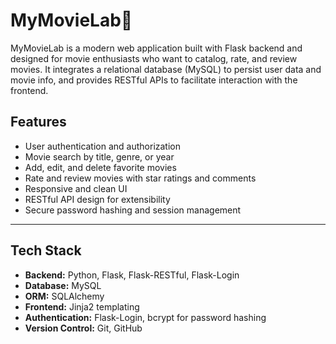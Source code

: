 # MyMovieLab🎥

MyMovieLab is a modern web application built with Flask backend and designed for movie enthusiasts who want to catalog, rate, and review movies. It integrates a relational database (MySQL) to persist user data and movie info, and provides RESTful APIs to facilitate interaction with the frontend.

## Features

- User authentication and authorization  
- Movie search by title, genre, or year  
- Add, edit, and delete favorite movies  
- Rate and review movies with star ratings and comments  
- Responsive and clean UI
- RESTful API design for extensibility  
- Secure password hashing and session management  

---

## Tech Stack

- **Backend:** Python, Flask, Flask-RESTful, Flask-Login  
- **Database:** MySQL
- **ORM:** SQLAlchemy  
- **Frontend:** Jinja2 templating   
- **Authentication:** Flask-Login, bcrypt for password hashing  
- **Version Control:** Git, GitHub 
